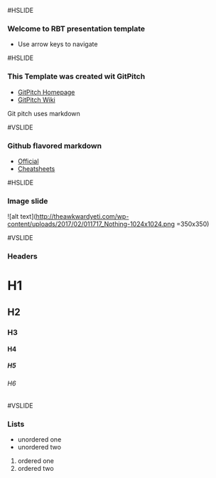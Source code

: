 #HSLIDE
### Welcome to RBT presentation template
- Use arrow keys to navigate

#HSLIDE
### This Template was created wit GitPitch
- [GitPitch Homepage](https://gitpitch.com)
- [GitPitch Wiki](https://github.com/gitpitch/gitpitch/wiki)

Git pitch uses markdown

#VSLIDE
### Github flavored markdown
- [Official](https://guides.github.com/features/mastering-markdown/)
- [Cheatsheets](https://github.com/adam-p/markdown-here/wiki/Markdown-Cheatsheet)

#HSLIDE
### Image slide
![alt text](http://theawkwardyeti.com/wp-content/uploads/2017/02/011717_Nothing-1024x1024.png =350x350)

#VSLIDE
### Headers
# H1
## H2
### H3
#### H4
##### H5
###### H6

#VSLIDE
### Lists
- unordered one
- unordered two
1. ordered one
2. ordered two
